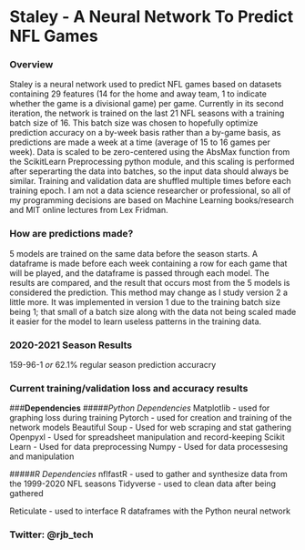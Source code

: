 # Staley - A Neural Network To Predict NFL Games

### **Overview**
Staley is a neural network used to predict NFL games based on datasets containing 29 features (14 for the home and away team, 1 to indicate whether the game is a divisional game) per game. Currently in its second iteration, the network is trained on the last 21 NFL seasons with a training batch size of 16. This batch size was chosen to hopefully optimize prediction accuracy on a by-week basis rather than a by-game basis, as predictions are made a week at a time (average of 15 to 16 games per week). Data is scaled to be zero-centered using the AbsMax function from the ScikitLearn Preprocessing python module, and this scaling is performed after seperarting the data into batches, so the input data should always be similar. Training and validation data are shuffled multiple times before each training epoch. I am not a data science researcher or professional, so all of my programming decisions are based on Machine Learning books/research and MIT online lectures from Lex Fridman.
  
### **How are predictions made?** 
5 models are trained on the same data before the season starts. A dataframe is made before each week containing a row for each game that will be played, and the dataframe is passed through each model. The results are compared, and the result that occurs most from the 5 models is considered the prediction. This method may change as I study version 2 a little more. It was implemented in version 1 due to the training batch size being 1; that small of a batch size along with the data not being scaled made it easier for the model to learn useless patterns in the training data.
  
### **2020-2021 Season Results** 
159-96-1 *or* 62.1% regular season prediction accuracry

### **Current training/validation loss and accuracy results** 

###**Dependencies** 
#####*Python Dependencies*
Matplotlib - used for graphing loss during training
Pytorch - used for creation and training of the network models
Beautiful Soup - Used for web scraping and stat gathering
Openpyxl - Used for spreadsheet manipulation and record-keeping
Scikit Learn - Used for data preprocessing
Numpy - Used for data processesing and manipulation

#####*R Dependencies*
nflfastR - used to gather and synthesize data from the 1999-2020 NFL seasons
Tidyverse - used to clean data after being gathered</p>
Reticulate - used to interface R dataframes with the Python neural network

### **Twitter: @rjb_tech**
